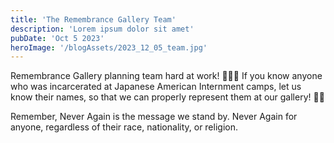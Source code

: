```yaml
---
title: 'The Remembrance Gallery Team'
description: 'Lorem ipsum dolor sit amet'
pubDate: 'Oct 5 2023'
heroImage: '/blogAssets/2023_12_05_team.jpg'
---
```


Remembrance Gallery planning team hard at work! 🤍🤍💭 
If you know anyone who was incarcerated at Japanese American Internment camps, let us know their names, so that we can properly represent them at our gallery! 🙌🏻 

Remember, Never Again is the message we stand by. Never Again for anyone, regardless of their race, nationality, or religion.